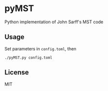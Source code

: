 # pyMST

Python implementation of John Sarff's MST code

## Usage

Set parameters in `config.toml`, then

	./pyMST.py config.toml

## License

MIT
